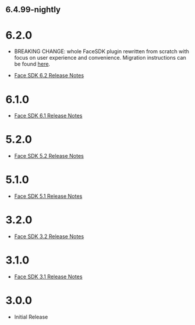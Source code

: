 ## 6.4.99-nightly
# 6.2.0

* BREAKING CHANGE: whole FaceSDK plugin rewritten from scratch with focus on user experience and convenience. Migration instructions can be found [here](https://docs.regulaforensics.com/develop/face-sdk/migration-guides/v6.1-to-v6.2/flutter/).

* [Face SDK 6.2 Release Notes](https://docs.regulaforensics.com/develop/face-sdk/release-notes/6-2/)

# 6.1.0

* [Face SDK 6.1 Release Notes](https://docs.regulaforensics.com/develop/face-sdk/release-notes/6-1/)

# 5.2.0

* [Face SDK 5.2 Release Notes](https://docs.regulaforensics.com/develop/face-sdk/release-notes/release-notes-5-2/)

# 5.1.0

* [Face SDK 5.1 Release Notes](https://docs.regulaforensics.com/develop/face-sdk/release-notes/release-notes-5-1/)

# 3.2.0

* [Face SDK 3.2 Release Notes](https://docs.regulaforensics.com/develop/face-sdk/release-notes/release-notes-3.2/)

# 3.1.0

* [Face SDK 3.1 Release Notes](https://docs.regulaforensics.com/develop/face-sdk/release-notes/release-notes-3.1/)

# 3.0.0

* Initial Release
